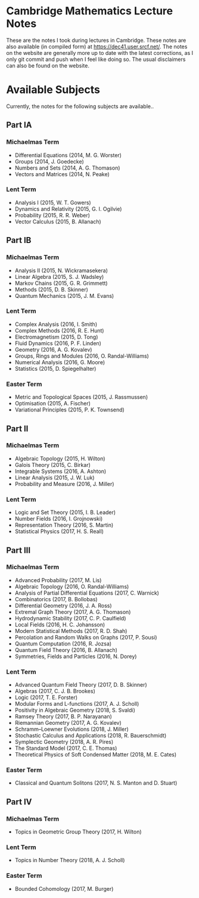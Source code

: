 # Cambridge Mathematics Lecture Notes

These are the notes I took during lectures in Cambridge. These notes are also available (in compiled form) at https://dec41.user.srcf.net/. The notes on the website are generally more up to date with the latest corrections, as I only git commit and push when I feel like doing so. The usual disclaimers can also be found on the website.

# Available Subjects

Currently, the notes for the following subjects are available..

## Part IA
### Michaelmas Term
 - Differential Equations (2014, M. G. Worster)
 - Groups (2014, J. Goedecke)
 - Numbers and Sets (2014, A. G. Thomason)
 - Vectors and Matrices (2014, N. Peake)

### Lent Term
 - Analysis I (2015, W. T. Gowers)
 - Dynamics and Relativity (2015, G. I. Ogilvie)
 - Probability (2015, R. R. Weber)
 - Vector Calculus (2015, B. Allanach)

## Part IB
### Michaelmas Term
 - Analysis II (2015, N. Wickramasekera)
 - Linear Algebra (2015, S. J. Wadsley)
 - Markov Chains (2015, G. R. Grimmett)
 - Methods (2015, D. B. Skinner)
 - Quantum Mechanics (2015, J. M. Evans)

### Lent Term
 - Complex Analysis (2016, I. Smith)
 - Complex Methods (2016, R. E. Hunt)
 - Electromagnetism (2015, D. Tong)
 - Fluid Dynamics (2016, P. F. Linden)
 - Geometry (2016, A. G. Kovalev)
 - Groups, Rings and Modules (2016, O. Randal-Williams)
 - Numerical Analysis (2016, G. Moore)
 - Statistics (2015, D. Spiegelhalter)

### Easter Term
 - Metric and Topological Spaces (2015, J. Rassmussen)
 - Optimisation (2015, A. Fischer)
 - Variational Principles (2015, P. K. Townsend)

## Part II
### Michaelmas Term
 - Algebraic Topology (2015, H. Wilton)
 - Galois Theory (2015, C. Birkar)
 - Integrable Systems (2016, A. Ashton)
 - Linear Analysis (2015, J. W. Luk)
 - Probability and Measure (2016, J. Miller)

### Lent Term
 - Logic and Set Theory (2015, I. B. Leader)
 - Number Fields (2016, I. Grojnowski)
 - Representation Theory (2016, S. Martin)
 - Statistical Physics (2017, H. S. Reall)

## Part III
### Michaelmas Term
 - Advanced Probability (2017, M. Lis)
 - Algebraic Topology (2016, O. Randal-Williams)
 - Analysis of Partial Differential Equations (2017, C. Warnick)
 - Combinatorics (2017, B. Bollobas)
 - Differential Geometry (2016, J. A. Ross)
 - Extremal Graph Theory (2017, A. G. Thomason)
 - Hydrodynamic Stability (2017, C. P. Caulfield)
 - Local Fields (2016, H. C. Johansson)
 - Modern Statistical Methods (2017, R. D. Shah)
 - Percolation and Random Walks on Graphs (2017, P. Sousi)
 - Quantum Computation (2016, R. Jozsa)
 - Quantum Field Theory (2016, B. Allanach)
 - Symmetries, Fields and Particles (2016, N. Dorey)

### Lent Term
 - Advanced Quantum Field Theory (2017, D. B. Skinner)
 - Algebras (2017, C. J. B. Brookes)
 - Logic (2017, T. E. Forster)
 - Modular Forms and L-functions (2017, A. J. Scholl)
 - Positivity in Algebraic Geometry (2018, S. Svaldi)
 - Ramsey Theory (2017, B. P. Narayanan)
 - Riemannian Geometry (2017, A. G. Kovalev)
 - Schramm–Loewner Evolutions (2018, J. Miller)
 - Stochastic Calculus and Applications (2018, R. Bauerschmidt)
 - Symplectic Geometry (2018, A. R. Pires)
 - The Standard Model (2017, C. E. Thomas)
 - Theoretical Physics of Soft Condensed Matter (2018, M. E. Cates)

### Easter Term
 - Classical and Quantum Solitons (2017, N. S. Manton and D. Stuart)

## Part IV
### Michaelmas Term
 - Topics in Geometric Group Theory (2017, H. Wilton)

### Lent Term
 - Topics in Number Theory (2018, A. J. Scholl)
### Easter Term
 - Bounded Cohomology (2017, M. Burger)


